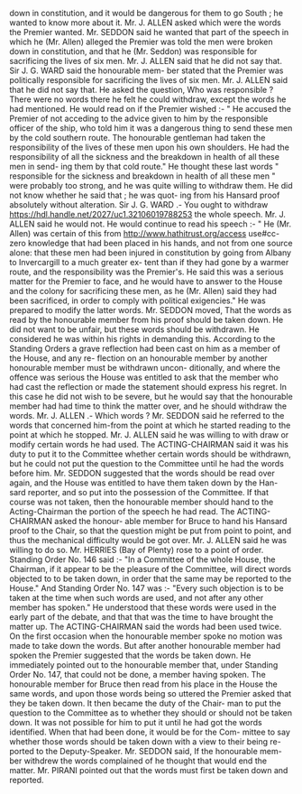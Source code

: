 down in constitution, and it would be dangerous for them to go South ; he wanted to know more about it. Mr. J. ALLEN asked which were the words the Premier wanted. Mr. SEDDON said he wanted that part of the speech in which he (Mr. Allen) alleged the Premier was told the men were broken down in constitution, and that he (Mr. Seddon) was responsible for sacrificing the lives of six men. Mr. J. ALLEN said that he did not say that. Sir J. G. WARD said the honourable mem- ber stated that the Premier was politically responsible for sacrificing the lives of six men. Mr. J. ALLEN said that he did not say that. He asked the question, Who was responsible ? There were no words there he felt he could withdraw, except the words he had mentioned. He would read on if the Premier wished :- " He accused the Premier of not acceding to the advice given to him by the responsible officer of the ship, who told him it was a dangerous thing to send these men by the cold southern route. The honourable gentleman had taken the responsibility of the lives of these men upon his own shoulders. He had the responsibility of all the sickness and the breakdown in health of all these men in send- ing them by that cold route." He thought these last words " responsible for the sickness and breakdown in health of all these men " were probably too strong, and he was quite willing to withdraw them. He did not know whether he said that ; he was quot- ing from his Hansard proof absolutely without alteration. Sir J. G. WARD .- You ought to withdraw https://hdl.handle.net/2027/uc1.32106019788253 the whole speech. Mr. J. ALLEN said he would not. He would continue to read his speech :- " He (Mr. Allen) was certain of this from http://www.hathitrust.org/access use#cc-zero knowledge that had been placed in his hands, and not from one source alone: that these men had been injured in constitution by going from Albany to Invercargill to a much greater ex- tent than if they had gone by a warmer route, and the responsibility was the Premier's. He said this was a serious matter for the Premier to face, and he would have to answer to the House and the colony for sacrificing these men, as he (Mr. Allen) said they had been sacrificed, in order to comply with political exigencies." He was prepared to modify the latter words. Mr. SEDDON moved, That the words as read by the honourable member from his proof should be taken down. He did not want to be unfair, but these words should be withdrawn. He considered he was within his rights in demanding this. According to the Standing Orders a grave reflection had been cast on him as a member of the House, and any re- flection on an honourable member by another honourable member must be withdrawn uncon- ditionally, and where the offence was serious the House was entitled to ask that the member who had cast the reflection or made the statement should express his regret. In this case he did not wish to be severe, but he would say that the honourable member had had time to think the matter over, and he should withdraw the words. Mr. J. ALLEN .- Which words ? Mr. SEDDON said he referred to the words that concerned him-from the point at which he started reading to the point at which he stopped. Mr. J. ALLEN said he was willing to with draw or modify certain words he had used. The ACTING-CHAIRMAN said it was his duty to put it to the Committee whether certain words should be withdrawn, but he could not put the question to the Committee until he had the words before him. Mr. SEDDON suggested that the words should be read over again, and the House was entitled to have them taken down by the Han- sard reporter, and so put into the possession of the Committee. If that course was not taken, then the honourable member should hand to the Acting-Chairman the portion of the speech he had read. The ACTING-CHAIRMAN asked the honour- able member for Bruce to hand his Hansard proof to the Chair, so that the question might be put from point to point, and thus the mechanical difficulty would be got over. Mr. J. ALLEN said he was willing to do so. Mr. HERRIES (Bay of Plenty) rose to a point of order. Standing Order No. 146 said :- "In a Committee of the whole House, the Chairman, if it appear to be the pleasure of the Committee, will direct words objected to to be taken down, in order that the same may be reported to the House." And Standing Order No. 147 was :- "Every such objection is to be taken at the time when such words are used, and not after any other member has spoken." He understood that these words were used in the early part of the debate, and that that was the time to have brought the matter up. The ACTING-CHAIRMAN said the words had been used twice. On the first occasion when the honourable member spoke no motion was made to take down the words. But after another honourable member had spoken the Premier suggested that the words be taken down. He immediately pointed out to the honourable member that, under Standing Order No. 147, that could not be done, a member having spoken. The honourable member for Bruce then read from his place in the House the same words, and upon those words being so uttered the Premier asked that they be taken down. It then became the duty of the Chair- man to put the question to the Committee as to whether they should or should not be taken down. It was not possible for him to put it until he had got the words identified. When that had been done, it would be for the Com- mittee to say whether those words should be taken down with a view to their being re- ported to the Deputy-Speaker. Mr. SEDDON said, If the honourable mem- ber withdrew the words complained of he thought that would end the matter. Mr. PIRANI pointed out that the words must first be taken down and reported. 